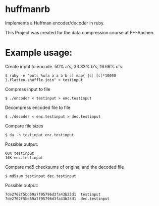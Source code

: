 huffmanrb
=========

Implements a Huffman encoder/decoder in ruby.

This Project was created for the data compression course at FH-Aachen.

Example usage:
========
Create input to encode. 50% a's, 33.33% b's, 16.66% c's.

```shell
$ ruby -e "puts %w[a a a b b c].map{ |c| [c]*10000 }.flatten.shuffle.join" > testinput
```

Compress input to file

```shell
$ ./encoder < testinput > enc.testinput
```

Decompress encoded file to file

```shell
$ ./decoder < enc.testinput > dec.testinput
```

Compare file sizes

```shell
$ du -h testinput enc.testinput
```

Possible output:

```shell
60K testinput
16K enc.testinput
```

Compare md5 checksums of original and the decoded file

```shell
$ md5sum testinput dec.testinput
```

Possible output:

```shell
7de2762f5bd59a7f95796d3fa43b23d1  testinput
7de2762f5bd59a7f95796d3fa43b23d1  dec.testinput
```
